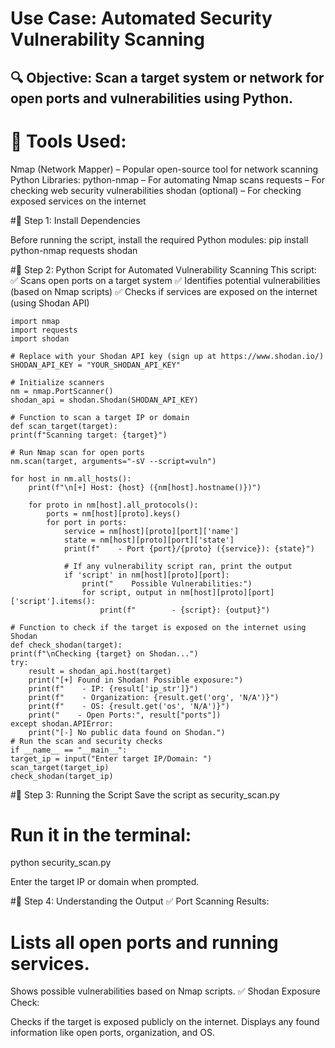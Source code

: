 # Use Case: Automated Security Vulnerability Scanning
## 🔍 Objective: Scan a target system or network for open ports and vulnerabilities using Python.

# 🔧 Tools Used:

Nmap (Network Mapper) – Popular open-source tool for network scanning
Python Libraries:
python-nmap – For automating Nmap scans
requests – For checking web security vulnerabilities
shodan (optional) – For checking exposed services on the internet

#🔹 Step 1: Install Dependencies

Before running the script, install the required Python modules:
pip install python-nmap requests shodan

#🔹 Step 2: Python Script for Automated Vulnerability Scanning
This script:
✅ Scans open ports on a target system
✅ Identifies potential vulnerabilities (based on Nmap scripts)
✅ Checks if services are exposed on the internet (using Shodan API)

    import nmap
    import requests
    import shodan

    # Replace with your Shodan API key (sign up at https://www.shodan.io/)
    SHODAN_API_KEY = "YOUR_SHODAN_API_KEY"

    # Initialize scanners
    nm = nmap.PortScanner()
    shodan_api = shodan.Shodan(SHODAN_API_KEY)

    # Function to scan a target IP or domain
    def scan_target(target):
    print(f"Scanning target: {target}")

    # Run Nmap scan for open ports
    nm.scan(target, arguments="-sV --script=vuln")
    
    for host in nm.all_hosts():
        print(f"\n[+] Host: {host} ({nm[host].hostname()})")
        
        for proto in nm[host].all_protocols():
            ports = nm[host][proto].keys()
            for port in ports:
                service = nm[host][proto][port]['name']
                state = nm[host][proto][port]['state']
                print(f"    - Port {port}/{proto} ({service}): {state}")

                # If any vulnerability script ran, print the output
                if 'script' in nm[host][proto][port]:
                    print("    Possible Vulnerabilities:")
                    for script, output in nm[host][proto][port]['script'].items():
                        print(f"        - {script}: {output}")

    # Function to check if the target is exposed on the internet using Shodan
    def check_shodan(target):
    print(f"\nChecking {target} on Shodan...")
    try:
        result = shodan_api.host(target)
        print("[+] Found in Shodan! Possible exposure:")
        print(f"    - IP: {result['ip_str']}")
        print(f"    - Organization: {result.get('org', 'N/A')}")
        print(f"    - OS: {result.get('os', 'N/A')}")
        print("    - Open Ports:", result["ports"])
    except shodan.APIError:
        print("[-] No public data found on Shodan.")
    # Run the scan and security checks
    if __name__ == "__main__":
    target_ip = input("Enter target IP/Domain: ")
    scan_target(target_ip)
    check_shodan(target_ip)

#🔹 Step 3: Running the Script
Save the script as security_scan.py

# Run it in the terminal:

python security_scan.py

Enter the target IP or domain when prompted.

#🔹 Step 4: Understanding the Output
✅ Port Scanning Results:

# Lists all open ports and running services.
Shows possible vulnerabilities based on Nmap scripts.
✅ Shodan Exposure Check:

Checks if the target is exposed publicly on the internet.
Displays any found information like open ports, organization, and OS.

